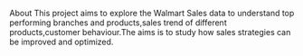 About
This project aims to explore the Walmart Sales data to understand top performing branches and products,sales trend of different products,customer behaviour.The aims is to study how sales strategies can be improved and optimized.
